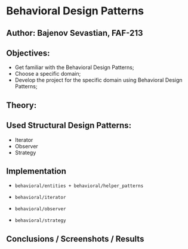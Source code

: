 # Behavioral Design Patterns


## Author: Bajenov Sevastian, FAF-213

## Objectives:

* Get familiar with the Behavioral Design Patterns;
* Choose a specific domain;
* Develop the project for the specific domain using Behavioral Design Patterns;

## Theory:


## Used Structural Design Patterns:

* Iterator
* Observer
* Strategy

## Implementation

* `behavioral/entities + behavioral/helper_patterns`


* `behavioral/iterator`


* `behavioral/observer`


* `behavioral/strategy`


## Conclusions / Screenshots / Results 
